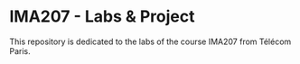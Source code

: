 # IMA207 - Labs & Project
This repository is dedicated to the labs of the course IMA207 from Télécom Paris.
